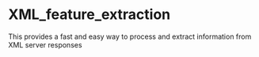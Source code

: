 # XML_feature_extraction
This provides a fast and easy way to process and extract information from XML server responses
